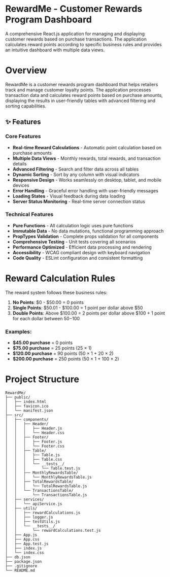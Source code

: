 # RewardMe - Customer Rewards Program Dashboard

A comprehensive React.js application for managing and displaying customer rewards based on purchase transactions. The application calculates reward points according to specific business rules and provides an intuitive dashboard with multiple data views.


# Overview

RewardMe is a customer rewards program dashboard that helps retailers track and manage customer loyalty points. The application processes transaction data and calculates reward points based on purchase amounts, displaying the results in user-friendly tables with advanced filtering and sorting capabilities.

## ✨ Features

### Core Features
- **Real-time Reward Calculations** - Automatic point calculation based on purchase amounts
- **Multiple Data Views** - Monthly rewards, total rewards, and transaction details
- **Advanced Filtering** - Search and filter data across all tables
- **Dynamic Sorting** - Sort by any column with visual indicators
- **Responsive Design** - Works seamlessly on desktop, tablet, and mobile devices
- **Error Handling** - Graceful error handling with user-friendly messages
- **Loading States** - Visual feedback during data loading
- **Server Status Monitoring** - Real-time server connection status

### Technical Features
- **Pure Functions** - All calculation logic uses pure functions
- **Immutable Data** - No data mutations, functional programming approach
- **PropTypes Validation** - Complete props validation for all components
- **Comprehensive Testing** - Unit tests covering all scenarios
- **Performance Optimized** - Efficient data processing and rendering
- **Accessibility** - WCAG compliant design with keyboard navigation
- **Code Quality** - ESLint configuration and consistent formatting

# Reward Calculation Rules

The reward system follows these business rules:

1. **No Points**: $0 - $50.00 = 0 points
2. **Single Points**: $50.01 - $100.00 = 1 point per dollar above $50
3. **Double Points**: Above $100.00 = 2 points per dollar above $100 + 1 point for each dollar between $50-$100

### Examples:
- **$45.00 purchase** = 0 points
- **$75.00 purchase** = 25 points (25 × 1)
- **$120.00 purchase** = 90 points (50 × 1 + 20 × 2)
- **$200.00 purchase** = 250 points (50 × 1 + 100 × 2)

# Project Structure

```
RewardMe/
├── public/
│   ├── index.html
│   ├── favicon.ico
│   └── manifest.json
├── src/
│   ├── components/
│   │   ├── Header/
│   │   │   ├── Header.js
│   │   │   └── Header.css
│   │   ├── Footer/
│   │   │   ├── Footer.js
│   │   │   └── Footer.css
│   │   ├── Table/
│   │   │   ├── Table.js
│   │   │   ├── Table.css
│   │   │   └── __tests__/
│   │   │       └── Table.test.js
│   │   ├── MonthlyRewardsTable/
│   │   │   └── MonthlyRewardsTable.js
│   │   ├── TotalRewardsTable/
│   │   │   └── TotalRewardsTable.js
│   │   └── TransactionsTable/
│   │       └── TransactionsTable.js
│   ├── services/
│   │   └── apiService.js
│   ├── utils/
│   │   ├── rewardCalculations.js
│   │   ├── logger.js
│   │   ├── testUtils.js
│   │   └── __tests__/
│   │       └── rewardCalculations.test.js
│   ├── App.js
│   ├── App.css
│   ├── App.test.js
│   ├── index.js
│   └── index.css
├── db.json
├── package.json
├── .gitignore
└── README.md




